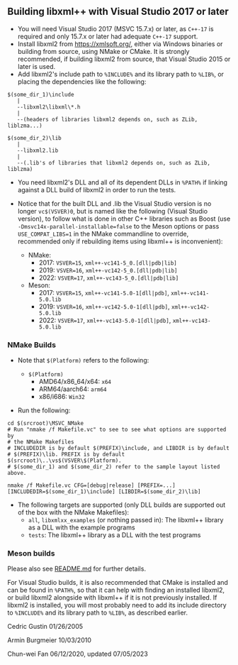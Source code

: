 Building libxml++ with Visual Studio 2017 or later
-

* You will need Visual Studio 2017 (MSVC 15.7.x) or later, as `C++-17` is
required and only 15.7.x or later had adequate `C++-17` support.
* Install libxml2 from https://xmlsoft.org/, either via Windows binaries or
building from source, using NMake or CMake.  It is strongly recommended, if
building libxml2 from source, that Visual Studio 2015 or later is used.
* Add libxml2's include path to `%INCLUDE%` and its library path to `%LIB%`, or
placing the dependencies like the following:
```
$(some_dir_1)\include
   |
   --libxml2\libxml\*.h
   |
   --(headers of libraries libxml2 depends on, such as ZLib, liblzma...)

$(some_dir_2)\lib
   |
   --libxml2.lib
   |
   --(.lib's of libraries that libxml2 depends on, such as ZLib, liblzma)
```
* You need libxml2's DLL and all of its dependent DLLs in `%PATH%` if linking
against a DLL build of libxml2 in order to run the tests.

* Notice that for the built DLL and .lib the Visual Studio version is no
longer `vc$(VSVER)0`, but is named like the following (Visual Studio version),
to follow what is done in other C++ libraries such as Boost (use
`-Dmsvc14x-parallel-installable=false` to the Meson options or pass
`USE_COMPAT_LIBS=1` in the NMake commandline to override, recommended only if
rebuilding items using libxml++ is inconvenient):
  * NMake:
    * 2017: `VSVER=15`, `xml++-vc141-5_0.[dll|pdb|lib]`
    * 2019: `VSVER=16`, `xml++-vc142-5_0.[dll|pdb|lib]`
    * 2022: `VSVER=17`, `xml++-vc143-5_0.[dll|pdb|lib]`
  * Meson:
    * 2017: `VSVER=15`, `xml++-vc141-5.0-1[dll|pdb]`, `xml++-vc141-5.0.lib`
    * 2019: `VSVER=16`, `xml++-vc142-5.0-1[dll|pdb]`, `xml++-vc142-5.0.lib`
    * 2022: `VSVER=17`, `xml++-vc143-5.0-1[dll|pdb]`, `xml++-vc143-5.0.lib`


### NMake Builds
* Note that `$(Platform)` refers to the following:
  * `$(Platform)`
    * AMD64/x86_64/x64: `x64`
    * ARM64/aarch64: `arm64`
    * x86/i686: `Win32`

* Run the following:
```
cd $(srcroot)\MSVC_NMake
# Run "nmake /f Makefile.vc" to see to see what options are supported by
# the NMake Makefiles
# INCLUDEDIR is by default $(PREFIX)\include, and LIBDIR is by default
# $(PREFIX)\lib. PREFIX is by default $(srcroot)\..\vs$(VSVER\$(Platform).
# $(some_dir_1) and $(some_dir_2) refer to the sample layout listed above.

nmake /f Makefile.vc CFG=[debug|release] [PREFIX=...] [INCLUDEDIR=$(some_dir_1)\include] [LIBDIR=$(some_dir_2)\lib]
```
* The following targets are supported (only DLL builds are supported out of the
box with the NMake Makefiles):
  * `all`, `libxmlxx_examples` (or nothing passed in): The libxml++ library as
a DLL with the example programs
  * `tests`: The libxml++ library as a DLL with the test programs

### Meson builds
Please also see [README.md](../README.md) for further details.

For Visual Studio builds, it is also recommended that CMake is installed and can
be found in `%PATH%`, so that it can help with finding an installed libxml2, or
build libxml2 alongside with libxml++ if it is not previously installed. If
libxml2 is installed, you will most probably need to add its include directory
to `%INCLUDE%` and its library path to `%LIB%`, as described earlier.


Cedric Gustin
01/26/2005

Armin Burgmeier
10/03/2010

Chun-wei Fan
06/12/2020, updated 07/05/2023
